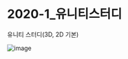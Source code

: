 # 2020-1_유니티스터디
유니티 스터디(3D, 2D 기본)

![image](https://user-images.githubusercontent.com/67186222/99812142-6e8a3f80-2b89-11eb-9aed-367acc3ca66b.png)
